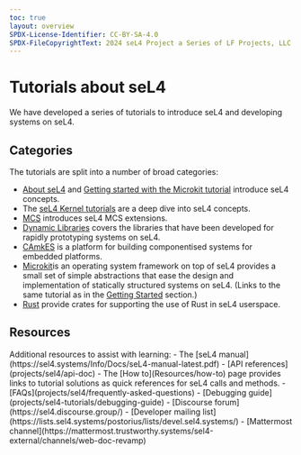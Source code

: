 ```yaml
---
toc: true
layout: overview
SPDX-License-Identifier: CC-BY-SA-4.0
SPDX-FileCopyrightText: 2024 seL4 Project a Series of LF Projects, LLC.
---
```

# Tutorials about seL4

We have developed a series of tutorials to introduce seL4 and
developing systems on seL4.

<h2>Categories</h2>
The tutorials are split into a number of broad categories:

- [About seL4](GettingStarted/about-seL4) and [Getting started with the Microkit tutorial](GettingStarted/microkit) introduce seL4 concepts.
- The [seL4 Kernel tutorials](seL4Kernel/overview.md) are a deep dive into seL4 concepts.
- [MCS](MCS/mcs) introduces seL4 MCS extensions.
- [Dynamic Libraries](DynamicLibraries/dynamic-1) covers the libraries that have been developed for rapidly prototyping systems on seL4.
- [CAmkES](CAmkES/hello-camkes-0) is a platform for building componentised systems for embedded platforms.
- [Microkit](https://trustworthy.systems/projects/microkit/tutorial/)is an operating system framework on top of seL4 provides a small set of simple abstractions that ease the design and implementation of statically structured systems on seL4. (Links to the same tutorial as in the [Getting Started](GettingStarted/microkit) section.)
- [Rust](https://github.com/seL4/rust-sel4) provide crates for supporting the use of Rust in seL4 userspace.

<h2>Resources</h2>
Additional resources to assist with learning:
- The [seL4 manual](https://sel4.systems/Info/Docs/seL4-manual-latest.pdf)
- [API references](projects/sel4/api-doc)
- The [How to](Resources/how-to) page provides links to tutorial solutions as quick references for seL4 calls and methods.
- [FAQs](projects/sel4/frequently-asked-questions)
- [Debugging guide](projects/sel4-tutorials/debugging-guide)
- [Discourse forum](https://sel4.discourse.group/)
- [Developer mailing list](https://lists.sel4.systems/postorius/lists/devel.sel4.systems/)
- [Mattermost channel](https://mattermost.trustworthy.systems/sel4-external/channels/web-doc-revamp)
